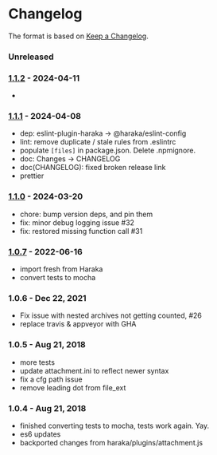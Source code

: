 # Changelog

The format is based on [Keep a Changelog](https://keepachangelog.com/).

### Unreleased

### [1.1.2] - 2024-04-11

- 

### [1.1.1] - 2024-04-08

- dep: eslint-plugin-haraka -> @haraka/eslint-config
- lint: remove duplicate / stale rules from .eslintrc
- populate `[files]` in package.json. Delete .npmignore.
- doc: Changes -> CHANGELOG
- doc(CHANGELOG): fixed broken release link
- prettier

### [1.1.0] - 2024-03-20

- chore: bump version deps, and pin them
- fix: minor debug logging issue #32
- fix: restored missing function call #31

### [1.0.7] - 2022-06-16

- import fresh from Haraka
- convert tests to mocha

### 1.0.6 - Dec 22, 2021

- Fix issue with nested archives not getting counted, #26
- replace travis & appveyor with GHA

### 1.0.5 - Aug 21, 2018

- more tests
- update attachment.ini to reflect newer syntax
- fix a cfg path issue
- remove leading dot from file_ext

### 1.0.4 - Aug 21, 2018

- finished converting tests to mocha, tests work again. Yay.
- es6 updates
- backported changes from haraka/plugins/attachment.js

[1.0.6]: https://github.com/haraka/haraka-plugin-attachment/releases/tag/v1.0.6
[1.0.7]: https://github.com/haraka/haraka-plugin-attachment/releases/tag/v1.0.7
[1.1.0]: https://github.com/haraka/haraka-plugin-attachment/releases/tag/1.1.0
[1.1.1]: https://github.com/haraka/haraka-plugin-attachment/releases/tag/v1.1.1
[1.1.2]: https://github.com/haraka/haraka-plugin-attachment/releases/tag/v1.1.2
